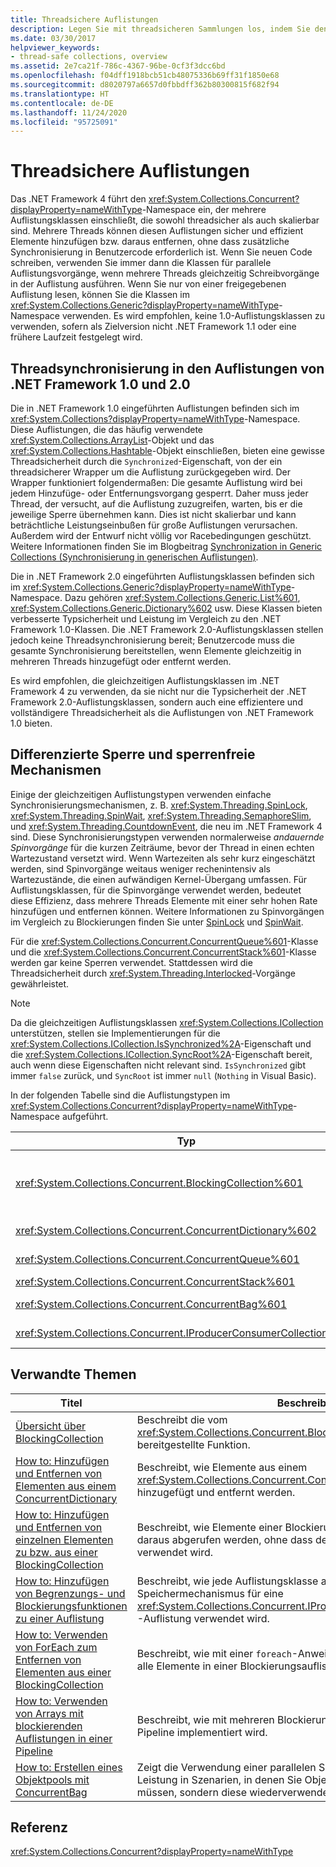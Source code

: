 ```yaml
---
title: Threadsichere Auflistungen
description: Legen Sie mit threadsicheren Sammlungen los, indem Sie den Namespace System.Collections.Concurrent in .NET nutzen, der threadsichere und skalierbare Sammlungsklassen enthält.
ms.date: 03/30/2017
helpviewer_keywords:
- thread-safe collections, overview
ms.assetid: 2e7ca21f-786c-4367-96be-0cf3f3dcc6bd
ms.openlocfilehash: f04dff1918bcb51cb48075336b69ff31f1850e68
ms.sourcegitcommit: d8020797a6657d0fbbdff362b80300815f682f94
ms.translationtype: HT
ms.contentlocale: de-DE
ms.lasthandoff: 11/24/2020
ms.locfileid: "95725091"
---
```

# <a name="thread-safe-collections"></a>Threadsichere Auflistungen

Das .NET Framework 4 führt den <xref:System.Collections.Concurrent?displayProperty=nameWithType>-Namespace ein, der mehrere Auflistungsklassen einschließt, die sowohl threadsicher als auch skalierbar sind. Mehrere Threads können diesen Auflistungen sicher und effizient Elemente hinzufügen bzw. daraus entfernen, ohne dass zusätzliche Synchronisierung in Benutzercode erforderlich ist. Wenn Sie neuen Code schreiben, verwenden Sie immer dann die Klassen für parallele Auflistungsvorgänge, wenn mehrere Threads gleichzeitig Schreibvorgänge in der Auflistung ausführen. Wenn Sie nur von einer freigegebenen Auflistung lesen, können Sie die Klassen im <xref:System.Collections.Generic?displayProperty=nameWithType>-Namespace verwenden. Es wird empfohlen, keine 1.0-Auflistungsklassen zu verwenden, sofern als Zielversion nicht .NET Framework 1.1 oder eine frühere Laufzeit festgelegt wird.  
  
## <a name="thread-synchronization-in-the-net-framework-10-and-20-collections"></a>Threadsynchronisierung in den Auflistungen von .NET Framework 1.0 und 2.0  

 Die in .NET Framework 1.0 eingeführten Auflistungen befinden sich im <xref:System.Collections?displayProperty=nameWithType>-Namespace. Diese Auflistungen, die das häufig verwendete <xref:System.Collections.ArrayList>-Objekt und das <xref:System.Collections.Hashtable>-Objekt einschließen, bieten eine gewisse Threadsicherheit durch die `Synchronized`-Eigenschaft, von der ein threadsicherer Wrapper um die Auflistung zurückgegeben wird. Der Wrapper funktioniert folgendermaßen: Die gesamte Auflistung wird bei jedem Hinzufüge- oder Entfernungsvorgang gesperrt. Daher muss jeder Thread, der versucht, auf die Auflistung zuzugreifen, warten, bis er die jeweilige Sperre übernehmen kann. Dies ist nicht skalierbar und kann beträchtliche Leistungseinbußen für große Auflistungen verursachen. Außerdem wird der Entwurf nicht völlig vor Racebedingungen geschützt. Weitere Informationen finden Sie im Blogbeitrag [Synchronization in Generic Collections (Synchronisierung in generischen Auflistungen)](/archive/blogs/bclteam/synchronization-in-generic-collections-brian-grunkemeyer).  
  
 Die in .NET Framework 2.0 eingeführten Auflistungsklassen befinden sich im <xref:System.Collections.Generic?displayProperty=nameWithType>-Namespace. Dazu gehören <xref:System.Collections.Generic.List%601>, <xref:System.Collections.Generic.Dictionary%602> usw. Diese Klassen bieten verbesserte Typsicherheit und Leistung im Vergleich zu den .NET Framework 1.0-Klassen. Die .NET Framework 2.0-Auflistungsklassen stellen jedoch keine Threadsynchronisierung bereit; Benutzercode muss die gesamte Synchronisierung bereitstellen, wenn Elemente gleichzeitig in mehreren Threads hinzugefügt oder entfernt werden.  
  
 Es wird empfohlen, die gleichzeitigen Auflistungsklassen im .NET Framework 4 zu verwenden, da sie nicht nur die Typsicherheit der .NET Framework 2.0-Auflistungsklassen, sondern auch eine effizientere und vollständigere Threadsicherheit als die Auflistungen von .NET Framework 1.0 bieten.  
  
## <a name="fine-grained-locking-and-lock-free-mechanisms"></a>Differenzierte Sperre und sperrenfreie Mechanismen  

 Einige der gleichzeitigen Auflistungstypen verwenden einfache Synchronisierungsmechanismen, z. B. <xref:System.Threading.SpinLock>, <xref:System.Threading.SpinWait>, <xref:System.Threading.SemaphoreSlim>, und <xref:System.Threading.CountdownEvent>, die neu im .NET Framework 4 sind. Diese Synchronisierungstypen verwenden normalerweise *andauernde Spinvorgänge* für die kurzen Zeiträume, bevor der Thread in einen echten Wartezustand versetzt wird. Wenn Wartezeiten als sehr kurz eingeschätzt werden, sind Spinvorgänge weitaus weniger rechenintensiv als Wartezustände, die einen aufwändigen Kernel-Übergang umfassen. Für Auflistungsklassen, für die Spinvorgänge verwendet werden, bedeutet diese Effizienz, dass mehrere Threads Elemente mit einer sehr hohen Rate hinzufügen und entfernen können. Weitere Informationen zu Spinvorgängen im Vergleich zu Blockierungen finden Sie unter [SpinLock](../../threading/spinlock.md) und [SpinWait](../../threading/spinwait.md).  
  
 Für die <xref:System.Collections.Concurrent.ConcurrentQueue%601>-Klasse und die <xref:System.Collections.Concurrent.ConcurrentStack%601>-Klasse werden gar keine Sperren verwendet. Stattdessen wird die Threadsicherheit durch <xref:System.Threading.Interlocked>-Vorgänge gewährleistet.  
  
> [!NOTE]
> Da die gleichzeitigen Auflistungsklassen <xref:System.Collections.ICollection> unterstützen, stellen sie Implementierungen für die <xref:System.Collections.ICollection.IsSynchronized%2A>-Eigenschaft und die <xref:System.Collections.ICollection.SyncRoot%2A>-Eigenschaft bereit, auch wenn diese Eigenschaften nicht relevant sind. `IsSynchronized` gibt immer `false` zurück, und `SyncRoot` ist immer `null` (`Nothing` in Visual Basic).  
  
 In der folgenden Tabelle sind die Auflistungstypen im <xref:System.Collections.Concurrent?displayProperty=nameWithType>-Namespace aufgeführt.  
  
|Typ|Beschreibung|  
|----------|-----------------|  
|<xref:System.Collections.Concurrent.BlockingCollection%601>|Stellt Begrenzungs- und Blockierungsfunktionen für jeden Typ bereit, von dem <xref:System.Collections.Concurrent.IProducerConsumerCollection%601> implementiert wird. Weitere Informationen finden Sie unter [Übersicht über BlockingCollection](blockingcollection-overview.md).|  
|<xref:System.Collections.Concurrent.ConcurrentDictionary%602>|Threadsichere Implementierung eines Wörterbuchs von Schlüssel-Wert-Paaren.|  
|<xref:System.Collections.Concurrent.ConcurrentQueue%601>|Threadsichere Implementierung einer First In, First Out (FIFO)-Warteschlange.|  
|<xref:System.Collections.Concurrent.ConcurrentStack%601>|Threadsichere Implementierung eines Last In, First Out (LIFO)-Stapels.|  
|<xref:System.Collections.Concurrent.ConcurrentBag%601>|Threadsichere Implementierung einer ungeordneten Auflistung von Elementen.|  
|<xref:System.Collections.Concurrent.IProducerConsumerCollection%601>|Die Schnittstelle, die ein Typ implementieren muss, damit sie in `BlockingCollection` verwendet werden kann.|  
  
## <a name="related-topics"></a>Verwandte Themen  
  
|Titel|Beschreibung|  
|-----------|-----------------|  
|[Übersicht über BlockingCollection](blockingcollection-overview.md)|Beschreibt die vom <xref:System.Collections.Concurrent.BlockingCollection%601>-Typ bereitgestellte Funktion.|  
|[How to: Hinzufügen und Entfernen von Elementen aus einem ConcurrentDictionary](how-to-add-and-remove-items.md)|Beschreibt, wie Elemente aus einem <xref:System.Collections.Concurrent.ConcurrentDictionary%602>-Objekt hinzugefügt und entfernt werden.|  
|[How to: Hinzufügen und Entfernen von einzelnen Elementen zu bzw. aus einer BlockingCollection](how-to-add-and-take-items.md)|Beschreibt, wie Elemente einer Blockierungsauflistung hinzugefügt und daraus abgerufen werden, ohne dass der schreibgeschützte Enumerator verwendet wird.|  
|[How to: Hinzufügen von Begrenzungs- und Blockierungsfunktionen zu einer Auflistung](how-to-add-bounding-and-blocking.md)|Beschreibt, wie jede Auflistungsklasse als zugrunde liegender Speichermechanismus für eine <xref:System.Collections.Concurrent.IProducerConsumerCollection%601>-Auflistung verwendet wird.|  
|[How to: Verwenden von ForEach zum Entfernen von Elementen aus einer BlockingCollection](how-to-use-foreach-to-remove.md)|Beschreibt, wie mit einer `foreach`-Anweisung (`For Each` in Visual Basic) alle Elemente in einer Blockierungsauflistung entfernt werden.|  
|[How to: Verwenden von Arrays mit blockierenden Auflistungen in einer Pipeline](how-to-use-arrays-of-blockingcollections.md)|Beschreibt, wie mit mehreren Blockierungsauflistungen gleichzeitig eine Pipeline implementiert wird.|  
|[How to: Erstellen eines Objektpools mit ConcurrentBag](how-to-create-an-object-pool.md)|Zeigt die Verwendung einer parallelen Sammlung zur Verbesserung der Leistung in Szenarien, in denen Sie Objekte nicht fortlaufend neu erstellen müssen, sondern diese wiederverwenden können.|  
  
## <a name="reference"></a>Referenz  

 <xref:System.Collections.Concurrent?displayProperty=nameWithType>
